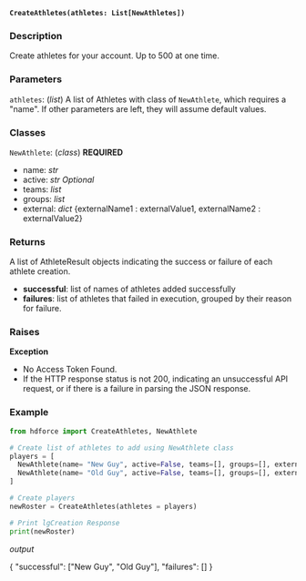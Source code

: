 __`CreateAthletes(athletes: List[NewAthletes])`__

### Description
Create athletes for your account. Up to 500 at one time.

### Parameters
`athletes`: (_list_) A list of Athletes with class of `NewAthlete`, which requires a "name". If other parameters are left, they will assume default values.

### Classes
`NewAthlete`: (_class_) 
**REQUIRED**
* name: _str_
* active: _str_
*Optional*
* teams: _list_
* groups: _list_
* external: _dict_ {externalName1 : externalValue1, externalName2 : externalValue2}

### Returns
A list of AthleteResult objects indicating the success or failure of each athlete creation.

* __successful__: list of names of athletes added successfully
* __failures__: list of athletes that failed in execution, grouped by their reason for failure.

### Raises
**Exception**

* No Access Token Found.
* If the HTTP response status is not 200, indicating an unsuccessful API request, or if there is a failure in parsing the JSON response.


### Example

``` Python
from hdforce import CreateAthletes, NewAthlete

# Create list of athletes to add using NewAthlete class
players = [
  NewAthlete(name= "New Guy", active=False, teams=[], groups=[], external={"Title": "Younger Brother"}),
  NewAthlete(name= "Old Guy", active=False, teams=[], groups=[], external={"Title": "Older Brother"})
]

# Create players
newRoster = CreateAthletes(athletes = players)

# Print lgCreation Response
print(newRoster)
```

_output_

{
  "successful": ["New Guy", "Old Guy"],
  "failures": []
}
